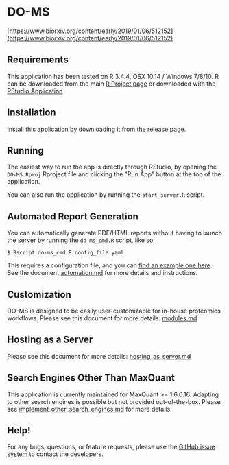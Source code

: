 # DO-MS

[https://www.biorxiv.org/content/early/2019/01/06/512152](https://www.biorxiv.org/content/early/2019/01/06/512152)

## Requirements

This application has been tested on R 3.4.4, OSX 10.14 / Windows 7/8/10. R can be downloaded from the main [R Project page](https://www.r-project.org/) or downloaded with the [RStudio Application](https://www.rstudio.com/products/rstudio/download/)

## Installation

Install this application by downloading it from the [release page](https://github.com/SlavovLab/DO-MS/releases).

## Running

The easiest way to run the app is directly through RStudio, by opening the ```DO-MS.Rproj``` Rproject file 
and clicking the "Run App" button at the top of the application.

You can also run the application by running the ```start_server.R``` script.

## Automated Report Generation

You can automatically generate PDF/HTML reports without having to launch the server by running the ```do-ms_cmd.R``` script, like so:

```
$ Rscript do-ms_cmd.R config_file.yaml
```

This requires a configuration file, and you can [find an example one here](https://github.com/SlavovLab/DO-MS/blob/master/example/config_file.yaml). See the document [automation.md](https://github.com/SlavovLab/DO-MS/blob/master/documentation/automation.md) for more details and instructions.

## Customization

DO-MS is designed to be easily user-customizable for in-house proteomics workflows. Please see this document for more details: [modules.md](https://github.com/SlavovLab/DO-MS/blob/master/documentation/modules.md)

## Hosting as a Server

Please see this document for more details: [hosting_as_server.md](https://github.com/SlavovLab/DO-MS/blob/master/documentation/hosting_as_server.md)

## Search Engines Other Than MaxQuant

This application is currently maintained for MaxQuant >= 1.6.0.16. Adapting to other search engines is possible but not provided out-of-the-box. Please see [implement_other_search_engines.md](https://github.com/SlavovLab/DO-MS/blob/master/documentation/implement_other_search_engines.md) for more details.

## Help!

For any bugs, questions, or feature requests, 
please use the [GitHub issue system](https://github.com/SlavovLab/DO-MS/issues) to contact the developers.
